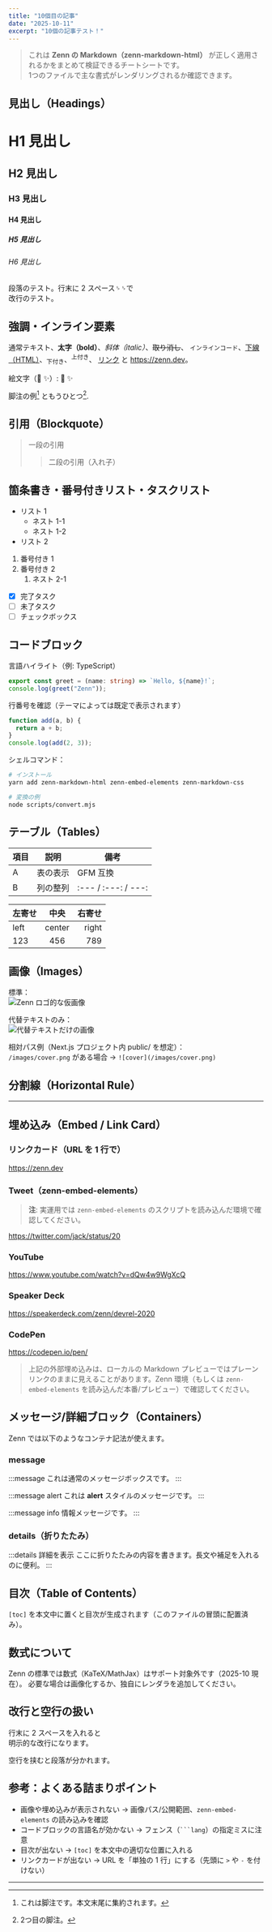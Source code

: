 ```yaml
---
title: "10個目の記事"
date: "2025-10-11"
excerpt: "10個の記事テスト！"
---
```


> これは **Zenn の Markdown（zenn-markdown-html）** が正しく適用されるかをまとめて検証できるチートシートです。  
> 1つのファイルで主な書式がレンダリングされるか確認できます。


## 見出し（Headings）

# H1 見出し
## H2 見出し
### H3 見出し
#### H4 見出し
##### H5 見出し
###### H6 見出し

段落のテスト。行末に 2 スペース␠␠で  
改行のテスト。

## 強調・インライン要素

通常テキスト、**太字（bold）**、*斜体（italic）*、~~取り消し~~、
`インラインコード`、<u>下線（HTML）</u>、<sub>下付き</sub>、<sup>上付き</sup>、
[リンク](https://zenn.dev) と <https://zenn.dev>。

絵文字（:rocket: :sparkles:）: :rocket: :sparkles:

脚注の例[^1] ともうひとつ[^note].

[^1]: これは脚注です。本文末尾に集約されます。
[^note]: 2つ目の脚注。

## 引用（Blockquote）

> 一段の引用
>> 二段の引用（入れ子）

## 箇条書き・番号付きリスト・タスクリスト

- リスト 1
  - ネスト 1-1
  - ネスト 1-2
- リスト 2

1. 番号付き 1
2. 番号付き 2
   1. ネスト 2-1

- [x] 完了タスク
- [ ] 未了タスク
- [ ] チェックボックス

## コードブロック

言語ハイライト（例: TypeScript）

```ts:hello.ts
export const greet = (name: string) => `Hello, ${name}!`;
console.log(greet("Zenn"));
```

行番号を確認（テーマによっては既定で表示されます）

```js
function add(a, b) {
  return a + b;
}
console.log(add(2, 3));
```

シェルコマンド：

```bash
# インストール
yarn add zenn-markdown-html zenn-embed-elements zenn-markdown-css

# 変換の例
node scripts/convert.mjs
```

## テーブル（Tables）

| 項目 | 説明 | 備考 |
|---|---|---|
| A  | 表の表示 | GFM 互換 |
| B  | 列の整列 | :--- / :---: / ---: |

| 左寄せ | 中央 | 右寄せ |
|:--|:--:|--:|
| left | center | right |
| 123 | 456 | 789 |

## 画像（Images）

標準：  
![Zenn ロゴ的な仮画像](https://placehold.co/800x400?text=Image+800x400 "タイトル")

代替テキストのみ：  
![代替テキストだけの画像](https://placehold.co/400x200)

相対パス例（Next.js プロジェクト内 public/ を想定）：  
`/images/cover.png` がある場合 → `![cover](/images/cover.png)`

## 分割線（Horizontal Rule）

---

## 埋め込み（Embed / Link Card）

### リンクカード（URL を 1 行で）

https://zenn.dev

### Tweet（zenn-embed-elements）

> **注**: 実運用では `zenn-embed-elements` のスクリプトを読み込んだ環境で確認してください。

https://twitter.com/jack/status/20

### YouTube

https://www.youtube.com/watch?v=dQw4w9WgXcQ

### Speaker Deck

https://speakerdeck.com/zenn/devrel-2020

### CodePen

https://codepen.io/pen/

> 上記の外部埋め込みは、ローカルの Markdown プレビューではプレーンリンクのままに見えることがあります。Zenn 環境（もしくは `zenn-embed-elements` を読み込んだ本番/プレビュー）で確認してください。

## メッセージ/詳細ブロック（Containers）

Zenn では以下のようなコンテナ記法が使えます。

### message

:::message
これは通常のメッセージボックスです。
:::

:::message alert
これは **alert** スタイルのメッセージです。
:::

:::message info
情報メッセージです。
:::

### details（折りたたみ）

:::details 詳細を表示
ここに折りたたみの内容を書きます。長文や補足を入れるのに便利。
:::

## 目次（Table of Contents）

`[toc]` を本文中に置くと目次が生成されます（このファイルの冒頭に配置済み）。

## 数式について

Zenn の標準では数式（KaTeX/MathJax）はサポート対象外です（2025-10 現在）。
必要な場合は画像化するか、独自にレンダラを追加してください。

## 改行と空行の扱い

行末に 2 スペースを入れると  
明示的な改行になります。

空行を挟むと段落が分かれます。

## 参考：よくある詰まりポイント

- 画像や埋め込みが表示されない → 画像パス/公開範囲、`zenn-embed-elements` の読み込みを確認
- コードブロックの言語名が効かない → フェンス（```` ```lang ````）の指定ミスに注意
- 目次が出ない → `[toc]` を本文中の適切な位置に入れる
- リンクカードが出ない → URL を「単独の 1 行」にする（先頭に `>` や `-` を付けない）

---
